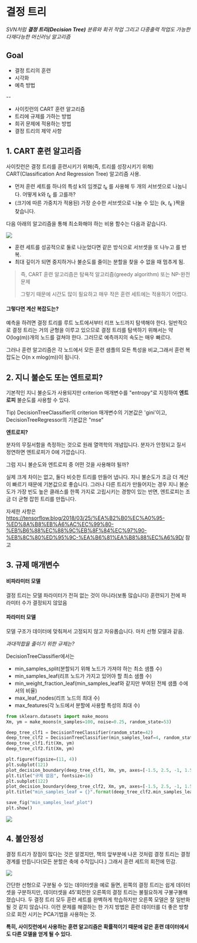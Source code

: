 # 결정 트리

*SVN처럼 **결정 트리(Decision Tree)** 분류와 회귀 작업 그리고 다중출력 작업도 가능한 다재다능한 머신러닝 알고리즘*



## Goal

- 결정 트리의 훈련
- 시각화
- 예측 방법

--

- 사이킷런의 CART 훈련 알고리즘
- 트리에 규제를 가하는 방법
- 희귀 문제에 적용하는 방법
- 결정 트리의 제약 사항



## 1. CART 훈련 알고리즘

 사이킷런은 결정 트리를 훈련시키기 위해(즉, 트리를 성장시키기 위해) CART(Classification And Regression Tree) 알고리즘 사용.

- 먼저 훈련 세트를 하나의 특성 k의 임곗값 $t_k$ 를 사용해 두 개의 서브셋으로 나눕니다. 어떻게 k와 $t_k$ 를 고를까?
- (크기에 따른 가중치가 적용된) 가장 순수한 서브셋으로 나눌 수 있는 (k, $t_k$ )짝을 찾습니다.

다음 아래의 알고리즘을 통해 최소화해야 하는 비용 함수는 다음과 같습니다.

![](https://ws1.sinaimg.cn/large/006tNc79gy1fzpo0yxpqnj30fc09kjsr.jpg)

- 훈련 세트를 성공적으로 둘로 나눈었다면 같은 방식으로 서브셋을 또 나누고 를 반복.
- 최대 깊이가 되면 중지하거나 불순도를 줄이는 분할을 찾을 수 없을 때 멈추게 됨.

> 즉, CART 훈련 알고리즘은 탐욕적 알고리즘(greedy algorithm) 또는 NP-완전 문제
>
> 그렇기 때문에 시간도 많이 필요하고 매우 작은 훈련 세트에는 적용하기 어렵다.

#### 그렇다면 계산 복잡도는?

예측을 하려면 결정 트리를 루트 노트에서부터 리프 노드까지 탐색해야 한다. 일반적으로 결정 트리는 거의 균형을 이루고 있으므로 결정 트리를 탐색하기 위해서는 약 O(log(m))개의 노드를 걸쳐야 한다. 그러므로 예측까지의 속도는 매우 빠르다.

그러나 훈련 알고리즘은 각 노드에서 모든 훈련 샘플의 모든 특성을 비교,그래서 훈련 복잡도는 O(n x mlog(m))이 됩니다.



## 2. 지니 불순도 또는 엔트로피?

기본적인 지니 불순도가 사용되지만 criterion 매개변수를  "entropy"로 지정하여 **엔트로피** 불순도를 사용할 수 있다.

Tip) DecisionTreeClassifier의 criterion 매개변수의 기본값은 'gini'이고, DecisionTreeRegressor의 기본값은 "mse"



**엔트로피?**

분자의 무질서함을 측정하는 것으로 원래 열역학의 개념입니다. 분자가 안정되고 질서 정연하면 엔트로피가 0에 가깝습니다. 



그럼 지니 불순도와 엔트로피 중 어떤 것을 사용해야 될까?

실제 크게 차이는 없고, 둘다 비슷한 트리를 만들어 냅니다. 지니 불순도가 조금 더 계산이 빠르기 때문에 기본값으로 좋습니다. 그러나 다른 트리가 만들어지는 경우 지니 불순도가 가장 빈도 높은 클래스를 한쪽 가지로 고립시키는 경향이 있는 반면, 엔트로피는 조금 더 균형 잡힌 트리를 만듭니다.

자세한 사항은 https://tensorflow.blog/2018/03/25/%EA%B2%B0%EC%A0%95-%ED%8A%B8%EB%A6%AC%EC%99%80-%EB%B6%88%EC%88%9C%EB%8F%84%EC%97%90-%EB%8C%80%ED%95%9C-%EA%B6%81%EA%B8%88%EC%A6%9D/ 참고



## 3. 규제 매개변수

#### 비파라미터 모델

결정 트리는 모델 파라미터가 전혀 없는 것이 아니라(보통 많습니다) 훈련되기 전에 파라미터 수가 결정되지 않았음

#### 파라미터 모델 

모델 구조가 데이터에 맞춰져서 고정되지 않고 자유롭습니다. 마치 선형 모델과 같음.

*과대적합을 줄이기 위한 규제는?*

DecisionTreeClassifier에서는

- min_samples_split(분할되기 위해 노드가 가져야 하는 최소 샘플 수)
- min_samples_leaf(리프 노드가 가지고 있어야 할 최소 샘플 수)
- min_weight_fraction_leaf(min_samples_leaf와 같지만 부여된 전체 샘플 수에서의 비율)
- max_leaf_nodes(리프 노드의 최대 수)
- max_features(각 노드에서 분할에 사용할 특성의 최대 수)

```python
from sklearn.datasets import make_moons
Xm, ym = make_moons(n_samples=100, noise=0.25, random_state=53)

deep_tree_clf1 = DecisionTreeClassifier(random_state=42)
deep_tree_clf2 = DecisionTreeClassifier(min_samples_leaf=4, random_state=42)
deep_tree_clf1.fit(Xm, ym)
deep_tree_clf2.fit(Xm, ym)

plt.figure(figsize=(11, 4))
plt.subplot(121)
plot_decision_boundary(deep_tree_clf1, Xm, ym, axes=[-1.5, 2.5, -1, 1.5], iris=False)
plt.title("규제 없음", fontsize=16)
plt.subplot(122)
plot_decision_boundary(deep_tree_clf2, Xm, ym, axes=[-1.5, 2.5, -1, 1.5], iris=False)
plt.title("min_samples_leaf = {}".format(deep_tree_clf2.min_samples_leaf), fontsize=14)

save_fig("min_samples_leaf_plot")
plt.show()
```

![](https://ws1.sinaimg.cn/large/006tNc79gy1fzpoqkffodj30ly07sdh1.jpg)

## 4. 불안정성

결정 트리가 장점이 많다는 것은 알겠지만, 책의 앞부분에 나온 것처럼 결정 트리는 결정 경계를 만듭니다(모든 분할은 축에 수직입니다.) 그래서 훈련 세트의 회전에 민감. 

![](https://ws1.sinaimg.cn/large/006tNc79gy1fzpp2zcwp3j30ls07sq3y.jpg)

간단한 선형으로 구분될 수 있는 데이터셋을 예로 들면, 왼쪽의 결정 트리는 쉽게 데이터셋을 구분하지만, 데이터셋을 45'회전한 오른쪽의 결정 트리는 불필요하게 구불구불해졌습니다. 두 결정 트리 모두 훈련 세트를 완벽하게 학습하지만 오른쪽 모델은 잘 일반화될 것 같지 않습니다. 이런 문제를 해결하는 한 가지 방법은 훈련 데이터를 더 좋은 방향으로 회전 시키는 PCA기법을 사용하는 것.

**특히, 사이킷런에서 사용하는 훈련 알고리즘은 확률적이기 때문에 같은 훈련 데이터에서도 다른 모델을 얻게 될 수 있다.**

